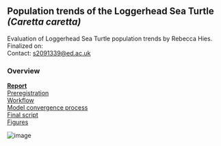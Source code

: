 ## Population trends of the Loggerhead Sea Turtle *(Caretta caretta)*

Evaluation of Loggerhead Sea Turtle population trends by Rebecca Hies.    
Finalized on:    
Contact: s2091339@ed.ac.uk    

### Overview   
**[Report](/results/final_results.md)**    
[Preregistration](/preregistration/preregistration_sea_turtle.md)    
[Workflow](/process/workflow.pdf)   
[Model convergence process](/process/issues.md)   
[Final script](/script/final_script_RH.R)       
[Figures](/script/figures)   



![image](https://user-images.githubusercontent.com/114161047/201360587-69d5a5db-aa58-4632-8ef5-01a9b8b2891d.png)


